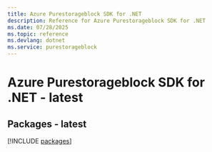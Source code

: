 ```yaml
---
title: Azure Purestorageblock SDK for .NET
description: Reference for Azure Purestorageblock SDK for .NET
ms.date: 07/28/2025
ms.topic: reference
ms.devlang: dotnet
ms.service: purestorageblock
---
```

# Azure Purestorageblock SDK for .NET - latest
## Packages - latest
[!INCLUDE [packages](purestorageblock-index.md)]
